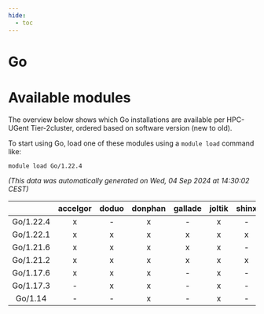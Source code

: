 ```yaml
---
hide:
  - toc
---
```


Go
==

# Available modules


The overview below shows which Go installations are available per HPC-UGent Tier-2cluster, ordered based on software version (new to old).

To start using Go, load one of these modules using a `module load` command like:

```shell
module load Go/1.22.4
```

*(This data was automatically generated on Wed, 04 Sep 2024 at 14:30:02 CEST)*  

| |accelgor|doduo|donphan|gallade|joltik|shinx|skitty|
| :---: | :---: | :---: | :---: | :---: | :---: | :---: | :---: |
|Go/1.22.4|x|-|x|-|x|-|-|
|Go/1.22.1|x|x|x|x|x|x|x|
|Go/1.21.6|x|x|x|x|x|-|x|
|Go/1.21.2|x|x|x|x|x|x|x|
|Go/1.17.6|x|x|x|-|x|-|x|
|Go/1.17.3|-|x|x|-|x|-|-|
|Go/1.14|-|-|x|-|x|-|-|
